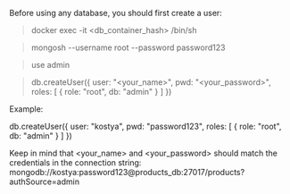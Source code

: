 Before using any database, you should first create a user:

> docker exec -it <db_container_hash> /bin/sh

> mongosh --username root --password password123

> use admin

> db.createUser({
  user: "<your_name>",
  pwd: "<your_password>",
  roles: [
    { role: "root", db: "admin" }
  ]
})

Example:

db.createUser({
  user: "kostya",
  pwd: "password123",
  roles: [
    { role: "root", db: "admin" }
  ]
})

Keep in mind that <your_name> and <your_password> should match the credentials in the connection string:
mongodb://kostya:password123@products_db:27017/products?authSource=admin